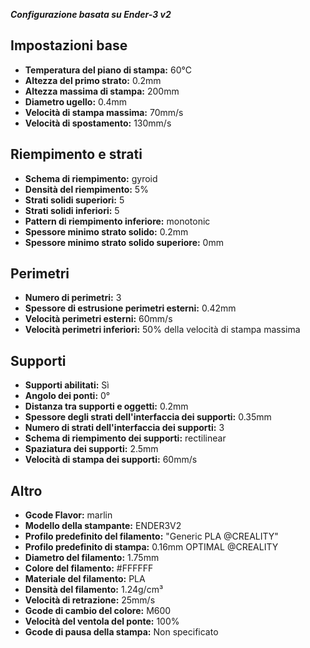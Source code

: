 **_Configurazione basata su Ender-3 v2_**

## Impostazioni base
- **Temperatura del piano di stampa:** 60°C
- **Altezza del primo strato:** 0.2mm
- **Altezza massima di stampa:** 200mm
- **Diametro ugello:** 0.4mm
- **Velocità di stampa massima:** 70mm/s
- **Velocità di spostamento:** 130mm/s

## Riempimento e strati
- **Schema di riempimento:** gyroid
- **Densità del riempimento:** 5%
- **Strati solidi superiori:** 5
- **Strati solidi inferiori:** 5
- **Pattern di riempimento inferiore:** monotonic
- **Spessore minimo strato solido:** 0.2mm
- **Spessore minimo strato solido superiore:** 0mm

## Perimetri
- **Numero di perimetri:** 3
- **Spessore di estrusione perimetri esterni:** 0.42mm
- **Velocità perimetri esterni:** 60mm/s
- **Velocità perimetri inferiori:** 50% della velocità di stampa massima

## Supporti
- **Supporti abilitati:** Sì
- **Angolo dei ponti:** 0°
- **Distanza tra supporti e oggetti:** 0.2mm
- **Spessore degli strati dell'interfaccia dei supporti:** 0.35mm
- **Numero di strati dell'interfaccia dei supporti:** 3
- **Schema di riempimento dei supporti:** rectilinear
- **Spaziatura dei supporti:** 2.5mm
- **Velocità di stampa dei supporti:** 60mm/s

## Altro
- **Gcode Flavor:** marlin
- **Modello della stampante:** ENDER3V2
- **Profilo predefinito del filamento:** "Generic PLA @CREALITY"
- **Profilo predefinito di stampa:** 0.16mm OPTIMAL @CREALITY
- **Diametro del filamento:** 1.75mm
- **Colore del filamento:** #FFFFFF
- **Materiale del filamento:** PLA
- **Densità del filamento:** 1.24g/cm³
- **Velocità di retrazione:** 25mm/s
- **Gcode di cambio del colore:** M600
- **Velocità del ventola del ponte:** 100%
- **Gcode di pausa della stampa:** Non specificato
